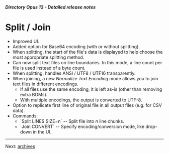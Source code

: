 ##### Directory Opus 13 - Detailed release notes

# Split / Join

- Improved UI.
- Added option for Base64 encoding (with or without splitting).
- When splitting, the start of the file's data is displayed to help choose the most appropriate splitting method.
- Can now split text files on line boundaries. In this mode, a line count per file is used instead of a byte count.
- When splitting, handles ANSI / UTF8 / UTF16 transparently.
- When joining, a new *Normalize Text Encoding* mode allows you to join text files in different encodings.
  - If all files use the same encoding, it is left as-is (other than removing extra BOMs).
  - With multiple encodings, the output is converted to UTF-8.
- Option to replicate first line of original file in all output files (e.g. for CSV data).
- Commands:
  - \`Split LINES SIZE=n\` -- Split file into *n* line chunks.
  - \`Join CONVERT\` -- Specify encoding/conversion mode, like drop-down in the UI.

------------------------------------------------------------------------

Next: [archives](/Manual/release_history/opus13_detailed/archives.md)

